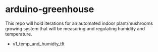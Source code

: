 # arduino-greenhouse

This repo will hold iterations for an automated indoor plant/mushrooms growing system that will be measuring and regulating humidity and temperature. 

- v1_temp_and_humidty_tft


